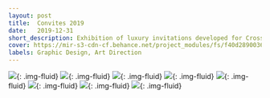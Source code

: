 ```yaml
---
layout: post
title:  Convites 2019
date:   2019-12-31
short_description: Exhibition of luxury invitations developed for Cross Graduations in the year 2019.
cover: https://mir-s3-cdn-cf.behance.net/project_modules/fs/f40d2890036137.5e0b97e397e68.jpg
labels: Graphic Design, Art Direction
---
```


![](https://mir-s3-cdn-cf.behance.net/project_modules/fs/f40d2890036137.5e0b97e397e68.jpg){: .img-fluid}
![](https://mir-s3-cdn-cf.behance.net/project_modules/fs/aa4a4c90036137.5e0b97e398c0d.jpg){: .img-fluid}
![](https://mir-s3-cdn-cf.behance.net/project_modules/fs/5caa0490036137.5e0b97e3983d0.jpg){: .img-fluid}
![](https://mir-s3-cdn-cf.behance.net/project_modules/fs/14d97590036137.5e0b97e39ab56.jpg){: .img-fluid}
![](https://mir-s3-cdn-cf.behance.net/project_modules/fs/fdc38590036137.5e0b97e39a3c8.jpg){: .img-fluid}
![](https://mir-s3-cdn-cf.behance.net/project_modules/fs/686ad090036137.5e0b97e399204.jpg){: .img-fluid}
![](https://mir-s3-cdn-cf.behance.net/project_modules/fs/6e196790036137.5e0b97e399d50.jpg){: .img-fluid}
![](https://mir-s3-cdn-cf.behance.net/project_modules/fs/35c0a690036137.5e0b97e399814.jpg){: .img-fluid}
